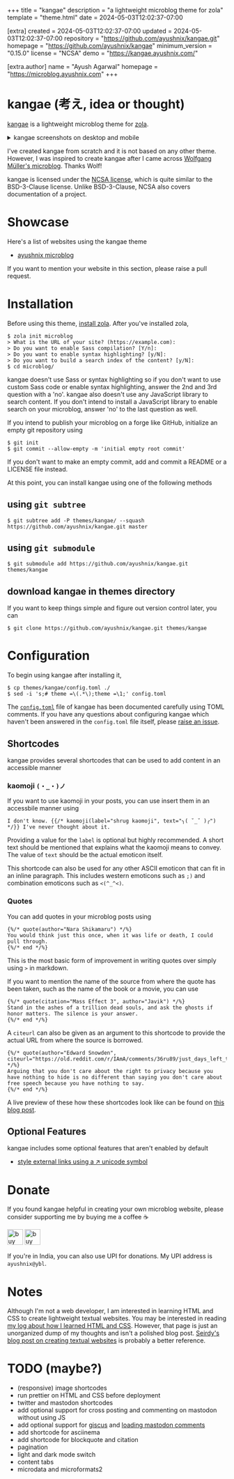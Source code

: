 
+++
title = "kangae"
description = "a lightweight microblog theme for zola"
template = "theme.html"
date = 2024-05-03T12:02:37-07:00

[extra]
created = 2024-05-03T12:02:37-07:00
updated = 2024-05-03T12:02:37-07:00
repository = "https://github.com/ayushnix/kangae.git"
homepage = "https://github.com/ayushnix/kangae"
minimum_version = "0.15.0"
license = "NCSA"
demo = "https://kangae.ayushnix.com/"

[extra.author]
name = "Ayush Agarwal"
homepage = "https://microblog.ayushnix.com"
+++        

# kangae (考え, idea or thought)

[kangae][1] is a lightweight microblog theme for [zola][2].

<details>
  <summary>kangae screenshots on desktop and mobile</summary>

  ![kangae screenshot light mode on desktop](static/images/kangae-desktop-light.webp)
  ![kangae screenshot dark mode on desktop](static/images/kangae-desktop-dark.webp)
  ![kangae screenshot light mode on mobile](static/images/kangae-mobile-light.webp)
  ![kangae screenshot dark mode on mobile](static/images/kangae-mobile-dark.webp)
</details>

I've created kangae from scratch and it is not based on any other theme. However, I was inspired to
create kangae after I came across [Wolfgang Müller's microblog][3]. Thanks Wolf!

kangae is licensed under the [NCSA license][5], which is quite similar to the BSD-3-Clause license.
Unlike BSD-3-Clause, NCSA also covers documentation of a project.

# Showcase

Here's a list of websites using the kangae theme

- [ayushnix microblog][4]

If you want to mention your website in this section, please raise a pull request.

# Installation

Before using this theme, [install zola][6]. After you've installed zola,

```
$ zola init microblog
> What is the URL of your site? (https://example.com):
> Do you want to enable Sass compilation? [Y/n]:
> Do you want to enable syntax highlighting? [y/N]:
> Do you want to build a search index of the content? [y/N]:
$ cd microblog/
```

kangae doesn't use Sass or syntax highlighting so if you don't want to use custom Sass code or
enable syntax highlighting, answer the 2nd and 3rd question with a 'no'. kangae also doesn't use any
JavaScript library to search content. If you don't intend to install a JavaScript library to enable
search on your microblog, answer 'no' to the last question as well.

If you intend to publish your microblog on a forge like GitHub, initialize an empty git repository
using

```
$ git init
$ git commit --allow-empty -m 'initial empty root commit'
```

If you don't want to make an empty commit, add and commit a README or a LICENSE file instead.

At this point, you can install kangae using one of the following methods

## using `git subtree`

```
$ git subtree add -P themes/kangae/ --squash https://github.com/ayushnix/kangae.git master
```

## using `git submodule`

```
$ git submodule add https://github.com/ayushnix/kangae.git themes/kangae
```

## download kangae in themes directory

If you want to keep things simple and figure out version control later, you can

```
$ git clone https://github.com/ayushnix/kangae.git themes/kangae
```

# Configuration

To begin using kangae after installing it,

```
$ cp themes/kangae/config.toml ./
$ sed -i 's;# theme =\(.*\);theme =\1;' config.toml
```

The [`config.toml`][7] file of kangae has been documented carefully using TOML comments. If you have
any questions about configuring kangae which haven't been answered in the `config.toml` file itself,
please [raise an issue][8].

## Shortcodes

kangae provides several shortcodes that can be used to add content in an accessible manner

### kaomoji `(・_・)ノ`

If you want to use kaomoji in your posts, you can use insert them in an accessbile manner using

```
I don't know. {{/* kaomoji(label="shrug kaomoji", text="╮( ˘_˘ )╭") */}} I've never thought about it.
```

Providing a value for the `label` is optional but highly recommended. A short text should be
mentioned that explains what the kaomoji means to convey. The value of `text` should be the actual
emoticon itself.

This shortcode can also be used for any other ASCII emoticon that can fit in an inline paragraph.
This includes western emoticons such as `;)` and combination emoticons such as `<(^_^<)`.

### Quotes

You can add quotes in your microblog posts using

```
{%/* quote(author="Nara Shikamaru") */%}
You would think just this once, when it was life or death, I could pull through.
{%/* end */%}
```

This is the most basic form of improvement in writing quotes over simply using `>` in markdown.

If you want to mention the name of the source from where the quote has been taken, such as the name
of the book or a movie, you can use

```
{%/* quote(citation="Mass Effect 3", author="Javik") */%}
Stand in the ashes of a trillion dead souls, and ask the ghosts if honor matters. The silence is your answer.
{%/* end */%}
```

A `citeurl` can also be given as an argument to this shortcode to provide the actual URL from where
the source is borrowed.

```
{%/* quote(author="Edward Snowden", citeurl="https://old.reddit.com/r/IAmA/comments/36ru89/just_days_left_to_kill_mass_surveillance_under/crglgh2/") */%}
Arguing that you don't care about the right to privacy because you have nothing to hide is no different than saying you don't care about free speech because you have nothing to say.
{%/* end */%}
```

A live preview of these how these shortcodes look like can be found on [this blog post][14].

## Optional Features

kangae includes some optional features that aren't enabled by default

- [style external links using a ↗ unicode symbol][11]

# Donate

If you found kangae helpful in creating your own microblog website, please consider supporting me by
buying me a coffee :coffee:

<a href='https://www.buymeacoffee.com/ayushnix' target='_blank' rel="noopener"><img src='https://cdn.buymeacoffee.com/buttons/default-blue.png' alt='buy ayushnix a coffee at buymeacoffee.com' border='0' height='36'></a>
<a href='https://ko-fi.com/O5O64SQ4C' target='_blank' rel="noopener"><img src='https://cdn.ko-fi.com/cdn/kofi1.png?v=2' alt='buy ayusnix a coffee at ko-fi.com' border='0' height='36'></a>

If you're in India, you can also use UPI for donations. My UPI address is `ayushnix@ybl`.

# Notes

Although I'm not a web developer, I am interested in learning HTML and CSS to create lightweight
textual websites. You may be interested in reading [my log about how I learned HTML and CSS][12].
However, that page is just an unorganized dump of my thoughts and isn't a polished blog post.
[Seirdy's blog post on creating textual websites][13] is probably a better reference.

# TODO (maybe?)

- (responsive) image shortcodes
- run prettier on HTML and CSS before deployment
- twitter and mastodon shortcodes
- add optional support for cross posting and commenting on mastodon without using JS
- add optional support for [giscus][9] and [loading mastodon comments][10]
- add shortcode for asciinema
- add shortcode for blockquote and citation
- pagination
- light and dark mode switch
- content tabs
- microdata and microformats2

[1]: https://kangae.ayushnix.com/
[2]: https://www.getzola.org/
[3]: https://zunzuncito.oriole.systems/
[4]: https://microblog.ayushnix.com
[5]: LICENSE
[6]: https://www.getzola.org/documentation/getting-started/installation/
[7]: config.toml
[8]: https://github.com/ayushnix/kangae/issues/new
[9]: https://giscus.app/
[10]: https://carlschwan.eu/2020/12/29/adding-comments-to-your-static-blog-with-mastodon/
[11]: https://github.com/ayushnix/kangae/blob/master/static/css/style-external-links.css
[12]: https://wiki.ayushnix.com/frontend/creating-a-website/
[13]: https://seirdy.one/2020/11/23/website-best-practices.html
[14]: https://kangae.ayushnix.com/being-shikamaru-102/

        